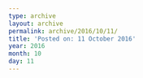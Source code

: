 ```yaml
---
type: archive
layout: archive
permalink: archive/2016/10/11/
title: 'Posted on: 11 October 2016'
year: 2016
month: 10
day: 11
---
```

